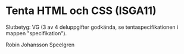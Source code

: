 # Tenta HTML och CSS (ISGA11)

Slutbetyg: VG (3 av 4 deluppgifter godkända, se tentaspecifikationen i mappen "specifikation").

Robin Johansson Speelgren
